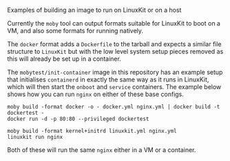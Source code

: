Examples of building an image to run on LinuxKit or on a host

Currently the `moby` tool can output formats suitable for LinuxKit to boot on
a VM, and also some formats for running natively.

The `docker` format adds a `Dockerfile` to the tarball and expects a similar
file structure to `LinuxKit` but with the low level system setup pieces removed
as this will already be set up in a container.

The `mobytest/init-container` image in this repository has an example setup that
initialises `containerd` in exactly the same way as it runs in LinuxKit, which will
then start the `onboot` and `service` containers. The example below shows how you
can run `nginx` on either of these base configs.

```
moby build -format docker -o - docker.yml nginx.yml | docker build -t dockertest -
docker run -d -p 80:80 --privileged dockertest

moby build -format kernel+initrd linuxkit.yml nginx.yml
linuxkit run nginx
```

Both of these will run the same `nginx` either in a VM or a container.
